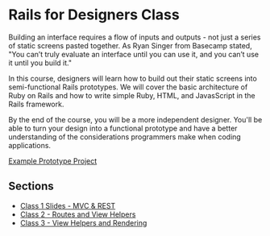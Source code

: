 # Rails for Designers Class

Building an interface requires a flow of inputs and outputs - not just a series of static screens pasted together. As Ryan Singer from Basecamp stated, "You can’t truly evaluate an interface until you can use it, and you can’t use it until you build it."

In this course, designers will learn how to build out their static screens into semi-functional Rails prototypes. We will cover the basic architecture of Ruby on Rails and how to write simple Ruby, HTML, and JavasScript in the Rails framework.

By the end of the course, you will be a more independent designer. You'll be able to turn your design into a functional prototype and have a better understanding of the considerations programmers make when coding applications.


[Example Prototype Project](https://github.com/johnlpollard/rails_for_designers)

## Sections
* [Class 1 Slides - MVC & REST](https://github.com/johnlpollard/Rails-for-Designers-Class/blob/master/Rails%20For%20Designers%20Part%201.key)
* [Class 2 - Routes and View Helpers](https://github.com/johnlpollard/Rails-for-Designers-Class/blob/master/class_2_view_helpers.md)
* [Class 3 - View Helpers and Rendering](https://github.com/johnlpollard/Rails-for-Designers-Class/blob/master/class_3_view_helpers.md)
